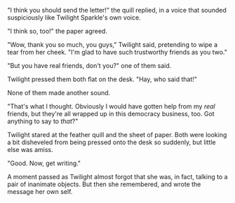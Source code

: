 "I think you should send the letter!" the quill replied, in a voice that sounded suspiciously like Twilight Sparkle's own voice.

"I think so, too!" the paper agreed.

"Wow, thank you so much, you guys," Twilight said, pretending to wipe a tear from her cheek. "I'm glad to have such trustworthy friends as you two."

"But you have real friends, don't you?" one of them said.

Twilight pressed them both flat on the desk. "Hay, who said that!"

None of them made another sound.

"That's what I thought. Obviously I would have gotten help from my *real* friends, but they're all wrapped up in this democracy business, too. Got anything to say to *that*?"

Twilight stared at the feather quill and the sheet of paper. Both were looking a bit disheveled from being pressed onto the desk so suddenly, but little else was amiss.

"Good. Now, get writing."

A moment passed as Twilight almost forgot that she was, in fact, talking to a pair of inanimate objects. But then she remembered, and wrote the message her own self.